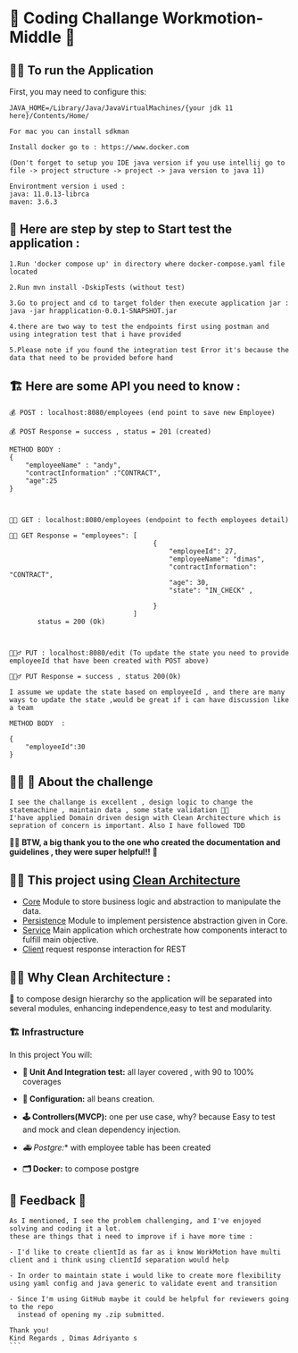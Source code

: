 # 🚀 Coding Challange Workmotion-Middle 🚀

## 🏃👾 To run the Application

First, you may need to configure this:

```
JAVA_HOME=/Library/Java/JavaVirtualMachines/{your jdk 11 here}/Contents/Home/ 

For mac you can install sdkman

Install docker go to : https://www.docker.com

(Don't forget to setup you IDE java version if you use intellij go to file -> project structure -> project -> java version to java 11)

Environtment version i used :
java: 11.0.13-librca
maven: 3.6.3

```

##  🦾 Here are step by step to Start test the application :
```
1.Run 'docker compose up' in directory where docker-compose.yaml file located

2.Run mvn install -DskipTests (without test)

3.Go to project and cd to target folder then execute application jar : java -jar hrapplication-0.0.1-SNAPSHOT.jar

4.there are two way to test the endpoints first using postman and using integration test that i have provided 

5.Please note if you found the integration test Error it's because the data that need to be provided before hand 
```

## 🏗 Here are some API you need to know :

```
💰 POST : localhost:8080/employees (end point to save new Employee)

💰 POST Response = success , status = 201 (created)

METHOD BODY : 
{
    "employeeName" : "andy",
    "contractInformation" :"CONTRACT",
    "age":25
}



🙌🏻 GET : localhost:8080/employees (endpoint to fecth employees detail)

🙌🏻 GET Response = "employees": [
                                    {
                                        "employeeId": 27,
                                        "employeeName": "dimas",
                                        "contractInformation": "CONTRACT",
                                        "age": 30,
                                        "state": "IN_CHECK" , 

                                    }
                               ]  
       status = 200 (Ok)



🧜🏻‍♂️ PUT : localhost:8080/edit (To update the state you need to provide employeeId that have been created with POST above)

🧜🏻‍♂️ PUT Response = success , status 200(Ok)

I assume we update the state based on employeeId , and there are many ways to update the state ,would be great if i can have discussion like a team

METHOD BODY  : 

{
    "employeeId":30
}

```


## 🧑‍💻 🤖 About the challenge
```
I see the challange is excellent , design logic to change the statemachine , maintain data , some state validation 🧑‍🔬
I'have applied Domain driven design with Clean Architecture which is sepration of concern is important. Also I have followed TDD
```

🙏🏻 **BTW, a big thank you to the one who created the documentation and guidelines , they were super helpful!!** 🍦


## 🙌🏻 This project using [Clean Architecture](https://blog.cleancoder.com/uncle-bob/2012/08/13/the-clean-architecture.html)

* [Core](/core) Module to store business logic and abstraction to manipulate the data.
* [Persistence](/persistence) Module to implement persistence abstraction given in Core.
* [Service](/service) Main application which orchestrate how components interact to fulfill main objective.
* [Client](/client) request response interaction for REST


## 🧑‍🔬 Why Clean Architecture  :
🦾 to compose design hierarchy so the application will be separated into several modules, enhancing independence,easy to test and modularity. 


### 🏗 Infrastructure

In this project You will:

- **🧮 Unit And Integration test:** all layer covered , with 90 to 100% coverages


- **🧮 Configuration:** all beans creation.


- **🕹 Controllers(MVCP):** one per use case, why? because Easy to test and mock and clean dependency injection.

- *🚑 Postgre:** with employee table has been created 


- **🗂 Docker:** to compose postgre



## 🔁 Feedback 🚀
````
As I mentioned, I see the problem challenging, and I've enjoyed solving and coding it a lot.
these are things that i need to improve if i have more time :

- I'd like to create clientId as far as i know WorkMotion have multi client and i think using clientId separation would help

- In order to maintain state i would like to create more flexibility using yaml config and java generic to validate event and transition

- Since I'm using GitHub maybe it could be helpful for reviewers going to the repo
  instead of opening my .zip submitted.

Thank you!
Kind Regards , Dimas Adriyanto s
```

